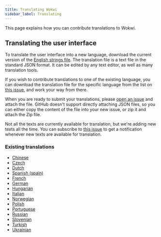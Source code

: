 ```yaml
---
title: Translating Wokwi
sidebar_label: Translating
---
```


This page explains how you can contribute translations to Wokwi.

## Translating the user interface

To translate the user interface into a new language, download the current version of the [English strings file](https://wokwi.com/api/i18n/en.json). The translation file is a text file in the standard JSON format. It can be edited by any text editor, as well as many translation tools.

If you wish to contribute translations to one of the existing language, you can download the translation file for the specific language from the list on [this issue](https://github.com/wokwi/wokwi-features/issues/221), and work your way from there.

When you are ready to submit your translations, please [open an issue](https://github.com/wokwi/wokwi-features/issues/new?assignees=&labels=enhancement&template=translation.md&title=) and attach the file. GitHub doesn't support directly attaching JSON files, so you can either copy the content of the file into your new issue, or zip it and attach the Zip file.

Not all the texts are currently available for translation, but we're adding new texts all the time. You can subscribe to [this issue](https://github.com/wokwi/wokwi-features/issues/221) to get a notification whenever new texts are available for translation.

### Existing translations

- [Chinese](https://wokwi.com/projects/new?lang=zh)
- [Czech](https://wokwi.com/projects/new?lang=cs)
- [Dutch](https://wokwi.com/projects/new?lang=nl)
- [Spanish (spain)](https://wokwi.com/projects/new?lang=es-ES)
- [French](https://wokwi.com/projects/new?lang=fr)
- [German](https://wokwi.com/projects/new?lang=de)
- [Hungarian](https://wokwi.com/projects/new?lang=hu)
- [Italian](https://wokwi.com/projects/new?lang=it)
- [Norwegian](https://wokwi.com/projects/new?lang=nb-NO)
- [Polish](https://wokwi.com/projects/new?lang=pl)
- [Portuguese](https://wokwi.com/projects/new?lang=pt-BR)
- [Russian](https://wokwi.com/projects/new?lang=ru)
- [Slovenian](https://wokwi.com/projects/new?lang=sl)
- [Turkish](https://wokwi.com/projects/new?lang=tr)
- [Ukrainian](https://wokwi.com/projects/new?lang=uk)
